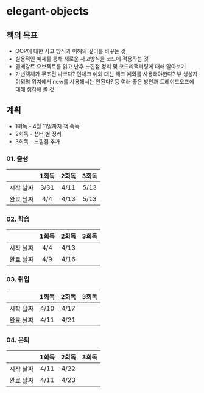 # elegant-objects

## 책의 목표
- OOP에 대한 사고 방식과 이해의 깊이를 바꾸는 것
- 실용적인 예제를 통해 새로운 사고방식을 코드에 적용하는 것
- 엘레강트 오브젝트를 읽고 난후 느낀점 정리 및 코드리팩터링에 대해 알아보기
- 가변객체가 무조건 나쁘다? 언체크 예외 대신 체크 예외를 사용해야한다? 부 생성자 이외의 위치에서 new를 사용해서는 안된다? 등 여러 좋은 방안과 트레이드오프에 대해 생각해 볼 것

## 계획
- 1회독 - 4월 11일까지 책 속독
- 2회독 - 챕터 별 정리
- 3회독 - 느낌점 추가

### 01. 출생
||1회독|2회독|3회독|
|:---:|:---:|:---:|:---:|
|시작 날짜|3/31|4/11|5/13|
|완료 날짜|4/4|4/13|5/13|

### 02. 학습
||1회독|2회독|3회독|
|:---:|:---:|:---:|:---:|
|시작 날짜|4/4|4/13||
|완료 날짜|4/9|4/16||

### 03. 취업
||1회독|2회독|3회독|
|:---:|:---:|:---:|:---:|
|시작 날짜|4/10|4/17||
|완료 날짜|4/11|4/21||

### 04. 은퇴
||1회독|2회독|3회독|
|:---:|:---:|:---:|:---:|
|시작 날짜|4/11|4/22||
|완료 날짜|4/11|4/23||
